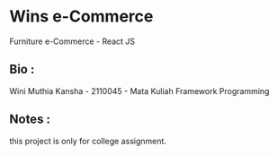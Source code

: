 # Wins e-Commerce

Furniture e-Commerce - React JS

## Bio :

Wini Muthia Kansha - 2110045 - Mata Kuliah Framework Programming

## Notes :

this project is only for college assignment.
